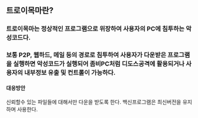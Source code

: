 ## 트로이목마란?
### 트로이목마는 정상적인 프로그램으로 위장하여 사용자의 PC에 침투하는 악성코드다.
### 보통 P2P, 웹하드, 메일 등의 경로로 침투하여 사용자가 다운받은 프로그램을 실행하면 악성코드가 실행되어 좀비PC처럼 디도스공격에 활용되거나 사용자의 내부정보 유출 및 컨트롤이 가능하다.


#### 대응방안
신뢰할수 있는 파일들에 대해서만 다운을 받도록 한다.
백신프로그램은 최신버전을 유지하며 사용한다.

